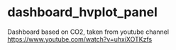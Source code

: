 # dashboard_hvplot_panel
Dashboard based on CO2, taken from youtube channel https://www.youtube.com/watch?v=uhxiXOTKzfs
